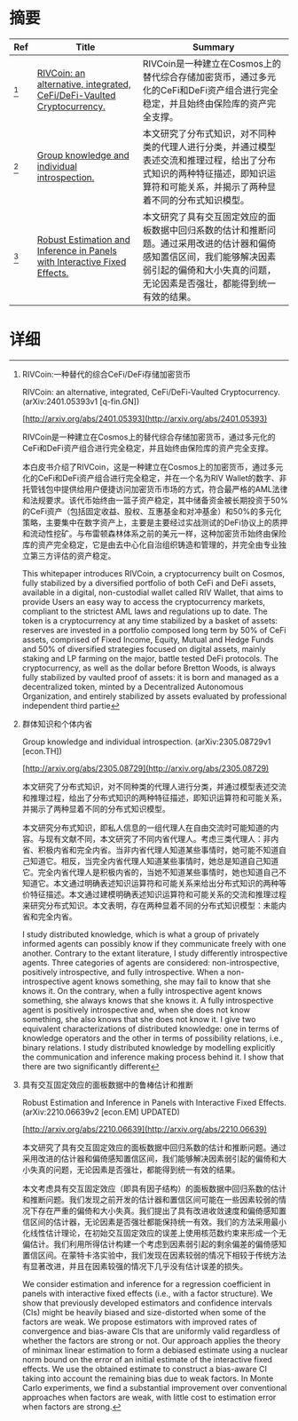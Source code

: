 # 摘要

| Ref | Title | Summary |
| --- | --- | --- |
| [^1] | [RIVCoin: an alternative, integrated, CeFi/DeFi-Vaulted Cryptocurrency.](http://arxiv.org/abs/2401.05393) | RIVCoin是一种建立在Cosmos上的替代综合存储加密货币，通过多元化的CeFi和DeFi资产组合进行完全稳定，并且始终由保险库的资产完全支撑。 |
| [^2] | [Group knowledge and individual introspection.](http://arxiv.org/abs/2305.08729) | 本文研究了分布式知识，对不同种类的代理人进行分类，并通过模型表述交流和推理过程，给出了分布式知识的两种特征描述，即知识运算符和可能关系，并揭示了两种显着不同的分布式知识模型。 |
| [^3] | [Robust Estimation and Inference in Panels with Interactive Fixed Effects.](http://arxiv.org/abs/2210.06639) | 本文研究了具有交互固定效应的面板数据中回归系数的估计和推断问题。通过采用改进的估计器和偏倚感知置信区间，我们能够解决因素弱引起的偏倚和大小失真的问题，无论因素是否强壮，都能得到统一有效的结果。 |

# 详细

[^1]: RIVCoin:一种替代的综合CeFi/DeFi存储加密货币

    RIVCoin: an alternative, integrated, CeFi/DeFi-Vaulted Cryptocurrency. (arXiv:2401.05393v1 [q-fin.GN])

    [http://arxiv.org/abs/2401.05393](http://arxiv.org/abs/2401.05393)

    RIVCoin是一种建立在Cosmos上的替代综合存储加密货币，通过多元化的CeFi和DeFi资产组合进行完全稳定，并且始终由保险库的资产完全支撑。

    

    本白皮书介绍了RIVCoin，这是一种建立在Cosmos上的加密货币，通过多元化的CeFi和DeFi资产组合进行完全稳定，并在一个名为RIV Wallet的数字、非托管钱包中提供给用户便捷访问加密货币市场的方式，符合最严格的AML法律和法规要求。该代币始终由一篮子资产稳定，其中储备资金被长期投资于50%的CeFi资产（包括固定收益、股权、互惠基金和对冲基金）和50%的多元化策略，主要集中在数字资产上，主要是主要经过实战测试的DeFi协议上的质押和流动性挖矿。与布雷顿森林体系之前的美元一样，这种加密货币始终由保险库的资产完全稳定，它是由去中心化自治组织铸造和管理的，并完全由专业独立第三方评估的资产稳定。

    This whitepaper introduces RIVCoin, a cryptocurrency built on Cosmos, fully stabilized by a diversified portfolio of both CeFi and DeFi assets, available in a digital, non-custodial wallet called RIV Wallet, that aims to provide Users an easy way to access the cryptocurrency markets, compliant to the strictest AML laws and regulations up to date. The token is a cryptocurrency at any time stabilized by a basket of assets: reserves are invested in a portfolio composed long term by 50% of CeFi assets, comprised of Fixed Income, Equity, Mutual and Hedge Funds and 50% of diversified strategies focused on digital assets, mainly staking and LP farming on the major, battle tested DeFi protocols. The cryptocurrency, as well as the dollar before Bretton Woods, is always fully stabilized by vaulted proof of assets: it is born and managed as a decentralized token, minted by a Decentralized Autonomous Organization, and entirely stabilized by assets evaluated by professional independent third partie
    
[^2]: 群体知识和个体内省

    Group knowledge and individual introspection. (arXiv:2305.08729v1 [econ.TH])

    [http://arxiv.org/abs/2305.08729](http://arxiv.org/abs/2305.08729)

    本文研究了分布式知识，对不同种类的代理人进行分类，并通过模型表述交流和推理过程，给出了分布式知识的两种特征描述，即知识运算符和可能关系，并揭示了两种显着不同的分布式知识模型。

    

    本文研究分布式知识，即私人信息的一组代理人在自由交流时可能知道的内容。与现有文献不同，本文研究了不同内省代理人。考虑三类代理人：非内省、积极内省和完全内省。当非内省代理人知道某些事情时，她可能不知道自己知道它。相反，当完全内省代理人知道某些事情时，她总是知道自己知道它。完全内省代理人是积极内省的，当她不知道某些事情时，她也知道自己不知道它。本文通过明确表述知识运算符和可能关系来给出分布式知识的两种等价特征描述。本文通过建模明确表述知识运算符和可能关系的交流和推理过程来研究分布式知识。本文表明，存在两种显着不同的分布式知识模型：未能内省和完全内省。

    I study distributed knowledge, which is what a group of privately informed agents can possibly know if they communicate freely with one another. Contrary to the extant literature, I study differently introspective agents. Three categories of agents are considered: non-introspective, positively introspective, and fully introspective. When a non-introspective agent knows something, she may fail to know that she knows it. On the contrary, when a fully introspective agent knows something, she always knows that she knows it. A fully introspective agent is positively introspective and, when she does not know something, she also knows that she does not know it. I give two equivalent characterizations of distributed knowledge: one in terms of knowledge operators and the other in terms of possibility relations, i.e., binary relations. I study distributed knowledge by modelling explicitly the communication and inference making process behind it. I show that there are two significantly different 
    
[^3]: 具有交互固定效应的面板数据中的鲁棒估计和推断

    Robust Estimation and Inference in Panels with Interactive Fixed Effects. (arXiv:2210.06639v2 [econ.EM] UPDATED)

    [http://arxiv.org/abs/2210.06639](http://arxiv.org/abs/2210.06639)

    本文研究了具有交互固定效应的面板数据中回归系数的估计和推断问题。通过采用改进的估计器和偏倚感知置信区间，我们能够解决因素弱引起的偏倚和大小失真的问题，无论因素是否强壮，都能得到统一有效的结果。

    

    本文考虑具有交互固定效应（即具有因子结构）的面板数据中回归系数的估计和推断问题。我们发现之前开发的估计器和置信区间可能在一些因素较弱的情况下存在严重的偏倚和大小失真。我们提出了具有改进收敛速度和偏倚感知置信区间的估计器，无论因素是否强壮都能保持统一有效。我们的方法采用最小化线性估计理论，在初始交互固定效应的误差上使用核范数约束来形成一个无偏估计。我们利用所得估计构建一个考虑到因素弱引起的剩余偏差的偏倚感知置信区间。在蒙特卡洛实验中，我们发现在因素较弱的情况下相较于传统方法有显著改进，并且在因素较强的情况下几乎没有估计误差的损失。

    We consider estimation and inference for a regression coefficient in panels with interactive fixed effects (i.e., with a factor structure). We show that previously developed estimators and confidence intervals (CIs) might be heavily biased and size-distorted when some of the factors are weak. We propose estimators with improved rates of convergence and bias-aware CIs that are uniformly valid regardless of whether the factors are strong or not. Our approach applies the theory of minimax linear estimation to form a debiased estimate using a nuclear norm bound on the error of an initial estimate of the interactive fixed effects. We use the obtained estimate to construct a bias-aware CI taking into account the remaining bias due to weak factors. In Monte Carlo experiments, we find a substantial improvement over conventional approaches when factors are weak, with little cost to estimation error when factors are strong.
    

